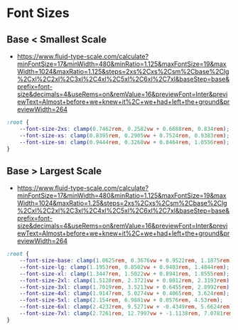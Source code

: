 # Font Sizes

## Base < Smallest Scale

- https://www.fluid-type-scale.com/calculate?minFontSize=17&minWidth=480&minRatio=1.125&maxFontSize=19&maxWidth=1024&maxRatio=1.125&steps=2xs%2Cxs%2Csm%2Cbase%2Clg%2Cxl%2C2xl%2C3xl%2C4xl%2C5xl%2C6xl%2C7xl&baseStep=base&prefix=font-size&decimals=4&useRems=on&remValue=16&previewFont=Inter&previewText=Almost+before+we+knew+it%2C+we+had+left+the+ground&previewWidth=264

```scss
:root {
	--font-size-2xs: clamp(0.7462rem, 0.2582vw + 0.6688rem, 0.834rem);
	--font-size-xs: clamp(0.8395rem, 0.2905vw + 0.7524rem, 0.9383rem);
	--font-size-sm: clamp(0.9444rem, 0.3268vw + 0.8464rem, 1.0556rem);
}
```

## Base > Largest Scale

- https://www.fluid-type-scale.com/calculate?minFontSize=17&minWidth=480&minRatio=1.125&maxFontSize=19&maxWidth=1024&maxRatio=1.25&steps=2xs%2Cxs%2Csm%2Cbase%2Clg%2Cxl%2C2xl%2C3xl%2C4xl%2C5xl%2C6xl%2C7xl&baseStep=base&prefix=font-size&decimals=4&useRems=on&remValue=16&previewFont=Inter&previewText=Almost+before+we+knew+it%2C+we+had+left+the+ground&previewWidth=264

```scss
:root {
	--font-size-base: clamp(1.0625rem, 0.3676vw + 0.9522rem, 1.1875rem);
	--font-size-lg: clamp(1.1953rem, 0.8502vw + 0.9403rem, 1.4844rem);
	--font-size-xl: clamp(1.3447rem, 1.5022vw + 0.8941rem, 1.8555rem);
	--font-size-2xl: clamp(1.5128rem, 2.3721vw + 0.8012rem, 2.3193rem);
	--font-size-3xl: clamp(1.7019rem, 3.5213vw + 0.6455rem, 2.8992rem);
	--font-size-4xl: clamp(1.9147rem, 5.0274vw + 0.4065rem, 3.624rem);
	--font-size-5xl: clamp(2.154rem, 6.9881vw + 0.0576rem, 4.53rem);
	--font-size-6xl: clamp(2.4232rem, 9.5271vw + -0.4349rem, 5.6624rem);
	--font-size-7xl: clamp(2.7261rem, 12.7997vw + -1.1138rem, 7.0781rem);
}
```
